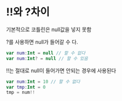 # !!와 ?차이

기본적으로 코틀린은 null값을 넣지 못함

?를 사용하면 null가 들어갈 수 다.
``` kotlin
var num:Int = null // 할 수 없다
var num:Int? = null // 할 수 있음
```

!!는 절대로 null이 들어가면 안되는 경우에 사용된다

``` kotlin
var num:Int = 10 // 할 수 없다
var tmp:Int = 0
tmp = num!!
```
